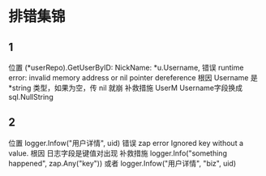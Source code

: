 

# 排错集锦

## 1
位置
    (*userRepo).GetUserByID: NickName: *u.Username,
错误
    runtime error: invalid memory address or nil pointer dereference
根因
    Username 是 *string 类型，如果为空，传 nil 就崩
补救措施
    UserM Username字段换成 sql.NullString
    

## 2
位置
    logger.Infow("用户详情", uid)
错误
    zap error Ignored key without a value. 
根因
    日志字段是键值对出现
补救措施
    logger.Info("something happened", zap.Any("key")) 或者 logger.Infow("用户详情", "biz", uid)
